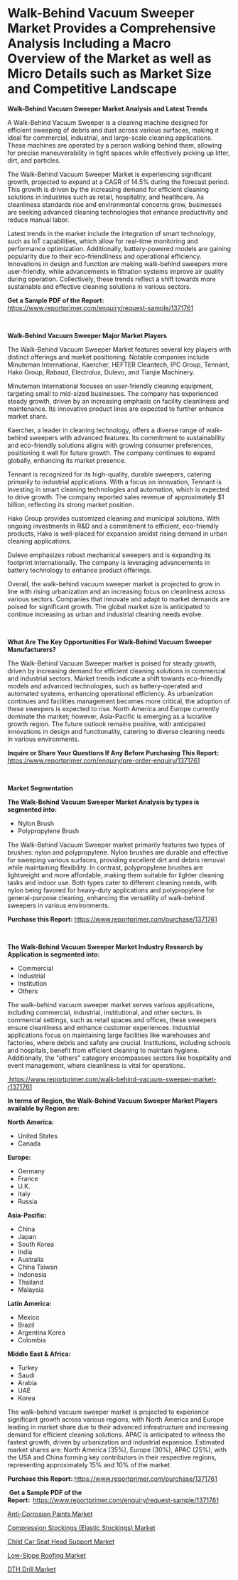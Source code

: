 <p><h1>Walk-Behind Vacuum Sweeper Market Provides a Comprehensive Analysis Including a Macro Overview of the Market as well as Micro Details such as Market Size and Competitive Landscape</h1></p><p><strong>Walk-Behind Vacuum Sweeper Market Analysis and Latest Trends</strong></p>
<p><p>A Walk-Behind Vacuum Sweeper is a cleaning machine designed for efficient sweeping of debris and dust across various surfaces, making it ideal for commercial, industrial, and large-scale cleaning applications. These machines are operated by a person walking behind them, allowing for precise maneuverability in tight spaces while effectively picking up litter, dirt, and particles.</p><p>The Walk-Behind Vacuum Sweeper Market is experiencing significant growth, projected to expand at a CAGR of 14.5% during the forecast period. This growth is driven by the increasing demand for efficient cleaning solutions in industries such as retail, hospitality, and healthcare. As cleanliness standards rise and environmental concerns grow, businesses are seeking advanced cleaning technologies that enhance productivity and reduce manual labor.</p><p>Latest trends in the market include the integration of smart technology, such as IoT capabilities, which allow for real-time monitoring and performance optimization. Additionally, battery-powered models are gaining popularity due to their eco-friendliness and operational efficiency. Innovations in design and function are making walk-behind sweepers more user-friendly, while advancements in filtration systems improve air quality during operation. Collectively, these trends reflect a shift towards more sustainable and effective cleaning solutions in various sectors.</p></p>
<p><strong>Get a Sample PDF of the Report:&nbsp;</strong> <a href="https://www.reportprimer.com/enquiry/request-sample/1371761">https://www.reportprimer.com/enquiry/request-sample/1371761</a></p>
<p>&nbsp;</p>
<p><strong>Walk-Behind Vacuum Sweeper Major Market Players</strong></p>
<p><p>The Walk-Behind Vacuum Sweeper Market features several key players with distinct offerings and market positioning. Notable companies include Minuteman International, Kaercher, HEFTER Cleantech, IPC Group, Tennant, Hako Group, Rabaud, Electrolux, Dulevo, and Tianjie Machinery.</p><p>Minuteman International focuses on user-friendly cleaning equipment, targeting small to mid-sized businesses. The company has experienced steady growth, driven by an increasing emphasis on facility cleanliness and maintenance. Its innovative product lines are expected to further enhance market share.</p><p>Kaercher, a leader in cleaning technology, offers a diverse range of walk-behind sweepers with advanced features. Its commitment to sustainability and eco-friendly solutions aligns with growing consumer preferences, positioning it well for future growth. The company continues to expand globally, enhancing its market presence.</p><p>Tennant is recognized for its high-quality, durable sweepers, catering primarily to industrial applications. With a focus on innovation, Tennant is investing in smart cleaning technologies and automation, which is expected to drive growth. The company reported sales revenue of approximately $1 billion, reflecting its strong market position.</p><p>Hako Group provides customized cleaning and municipal solutions. With ongoing investments in R&D and a commitment to efficient, eco-friendly products, Hako is well-placed for expansion amidst rising demand in urban cleaning applications.</p><p>Dulevo emphasizes robust mechanical sweepers and is expanding its footprint internationally. The company is leveraging advancements in battery technology to enhance product offerings.</p><p>Overall, the walk-behind vacuum sweeper market is projected to grow in line with rising urbanization and an increasing focus on cleanliness across various sectors. Companies that innovate and adapt to market demands are poised for significant growth. The global market size is anticipated to continue increasing as urban and industrial cleaning needs evolve.</p></p>
<p>&nbsp;</p>
<p><strong>What Are The Key Opportunities For Walk-Behind Vacuum Sweeper Manufacturers?</strong></p>
<p><p>The Walk-Behind Vacuum Sweeper market is poised for steady growth, driven by increasing demand for efficient cleaning solutions in commercial and industrial sectors. Market trends indicate a shift towards eco-friendly models and advanced technologies, such as battery-operated and automated systems, enhancing operational efficiency. As urbanization continues and facilities management becomes more critical, the adoption of these sweepers is expected to rise. North America and Europe currently dominate the market; however, Asia-Pacific is emerging as a lucrative growth region. The future outlook remains positive, with anticipated innovations in design and functionality, catering to diverse cleaning needs in various environments.</p></p>
<p><strong>Inquire or Share Your Questions If Any Before Purchasing This Report:</strong> <a href="https://www.reportprimer.com/enquiry/pre-order-enquiry/1371761">https://www.reportprimer.com/enquiry/pre-order-enquiry/1371761</a></p>
<p>&nbsp;</p>
<p><strong>Market Segmentation</strong></p>
<p><strong>The Walk-Behind Vacuum Sweeper Market Analysis by types is segmented into:</strong></p>
<p><ul><li>Nylon Brush</li><li>Polypropylene Brush</li></ul></p>
<p><p>The Walk-Behind Vacuum Sweeper market primarily features two types of brushes: nylon and polypropylene. Nylon brushes are durable and effective for sweeping various surfaces, providing excellent dirt and debris removal while maintaining flexibility. In contrast, polypropylene brushes are lightweight and more affordable, making them suitable for lighter cleaning tasks and indoor use. Both types cater to different cleaning needs, with nylon being favored for heavy-duty applications and polypropylene for general-purpose cleaning, enhancing the versatility of walk-behind sweepers in various environments.</p></p>
<p><strong>Purchase this Report:&nbsp;</strong><a href="https://www.reportprimer.com/purchase/1371761">https://www.reportprimer.com/purchase/1371761</a></p>
<p>&nbsp;</p>
<p><strong>The Walk-Behind Vacuum Sweeper Market Industry Research by Application is segmented into:</strong></p>
<p><ul><li>Commercial</li><li>Industrial</li><li>Institution</li><li>Others</li></ul></p>
<p><p>The walk-behind vacuum sweeper market serves various applications, including commercial, industrial, institutional, and other sectors. In commercial settings, such as retail spaces and offices, these sweepers ensure cleanliness and enhance customer experiences. Industrial applications focus on maintaining large facilities like warehouses and factories, where debris and safety are crucial. Institutions, including schools and hospitals, benefit from efficient cleaning to maintain hygiene. Additionally, the "others" category encompasses sectors like hospitality and event management, where cleanliness is vital for operations.</p></p>
<p><a href="https://www.reportprimer.com/walk-behind-vacuum-sweeper-market-r1371761">&nbsp;https://www.reportprimer.com/walk-behind-vacuum-sweeper-market-r1371761</a></p>
<p><strong>In terms of Region, the Walk-Behind Vacuum Sweeper Market Players available by Region are:</strong></p>
<p>
    <p> <strong> North America: </strong>
        <ul>
            <li>United States</li>
            <li>Canada</li>
        </ul>
        </p> 
    <p> <strong> Europe: </strong>
        <ul>
            <li>Germany</li>
            <li>France</li>
            <li>U.K.</li>
            <li>Italy</li>
            <li>Russia</li>
        </ul>
        </p> 
    <p> <strong> Asia-Pacific: </strong>
        <ul>
            <li>China</li>
            <li>Japan</li>
            <li>South Korea</li>
            <li>India</li>
            <li>Australia</li>
            <li>China Taiwan</li>
            <li>Indonesia</li>
            <li>Thailand</li>
            <li>Malaysia</li>
        </ul>
        </p> 
    <p> <strong> Latin America: </strong>
        <ul>
            <li>Mexico</li>
            <li>Brazil</li>
            <li>Argentina Korea</li>
            <li>Colombia</li>
        </ul>
        </p> 
    <p> <strong> Middle East & Africa: </strong>
        <ul>
            <li>Turkey</li>
            <li>Saudi</li>
            <li>Arabia</li>
            <li>UAE</li>
            <li>Korea</li>
        </ul>
    </p>
    </p>
<p><p>The walk-behind vacuum sweeper market is projected to experience significant growth across various regions, with North America and Europe leading in market share due to their advanced infrastructure and increasing demand for efficient cleaning solutions. APAC is anticipated to witness the fastest growth, driven by urbanization and industrial expansion. Estimated market shares are: North America (35%), Europe (30%), APAC (25%), with the USA and China forming key contributors in their respective regions, representing approximately 15% and 10% of the market.</p></p>
<p><strong>Purchase this Report: </strong><a href="https://www.reportprimer.com/purchase/1371761">https://www.reportprimer.com/purchase/1371761</a></p>
<p>&nbsp;<strong>Get a Sample PDF of the Report:&nbsp;&nbsp;</strong><a href="https://www.reportprimer.com/enquiry/request-sample/1371761">https://www.reportprimer.com/enquiry/request-sample/1371761</a></p>
<p><strong></strong></p>
<p><p><a href="https://issuu.com/reportprime-2/docs/anti-corrosion-paints-market-size-2_0bb89c77ba9491">Anti-Corrosion Paints Market</a></p><p><a href="https://medium.com/@jackieletyffler6766766/emerging-compression-stockings-elastic-stockings-market-opportunities-market-analysis-for-f05a2ae374d4">Compression Stockings (Elastic Stockings) Market</a></p><p><a href="https://github.com/Annahawkins697/Market-Research-Report-List-1/blob/main/child-car-seat-head-support-market.md">Child Car Seat Head Support Market</a></p><p><a href="https://issuu.com/reportprime-2/docs/low-slope-roofing-market-size-2030._70f2268a67f75e">Low-Slope Roofing Market</a></p><p><a href="https://medium.com/@jackieletyffler6766766/future-of-innovation-global-dth-drill-market-growth-and-opportunities-2024-2031-7450dc709f64?postPublishedType=repub">DTH Drill Market</a></p></p>